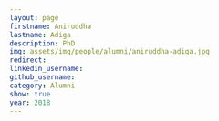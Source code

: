 ```yaml
---
layout: page
firstname: Aniruddha
lastname: Adiga
description: PhD 
img: assets/img/people/alumni/aniruddha-adiga.jpg
redirect: 
linkedin_username: 
github_username: 
category: Alumni
show: true
year: 2018
---
```

